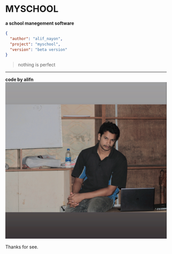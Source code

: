 # MYSCHOOL

**a school manegement software**

``` json
{
  "author": "alif_nayon",
  "project": "myschool",
  "version": "beta version"
}
```

> nothing is perfect

---

**code by alifn**
![alifn](./public/media/alifn.png)

[website]: https://www.alifn.seawebit.com
[linkedin]: https://www.linkedin.com/in/alifn-nayon-472821265/
[github]: https://github.com/3alifn
[facebook]: https://www.facebook.com/alifnayon30


Thanks for see.
